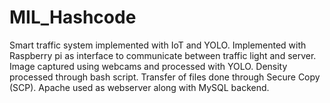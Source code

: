 # MIL_Hashcode
Smart traffic system implemented with IoT and YOLO.
Implemented with Raspberry pi as interface to communicate between traffic light and server.
Image captured using webcams and processed with YOLO.
Density processed through bash script.
Transfer of files done through Secure Copy (SCP).
Apache used as webserver along with MySQL backend.
